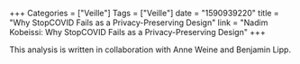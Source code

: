 +++
Categories = ["Veille"]
Tags = ["Veille"]
date = "1590939220"
title = "Why StopCOVID Fails as a Privacy-Preserving Design"
link = "Nadim Kobeissi: Why StopCOVID Fails as a Privacy-Preserving Design"
+++

This analysis is written in collaboration with Anne Weine and Benjamin Lipp.
